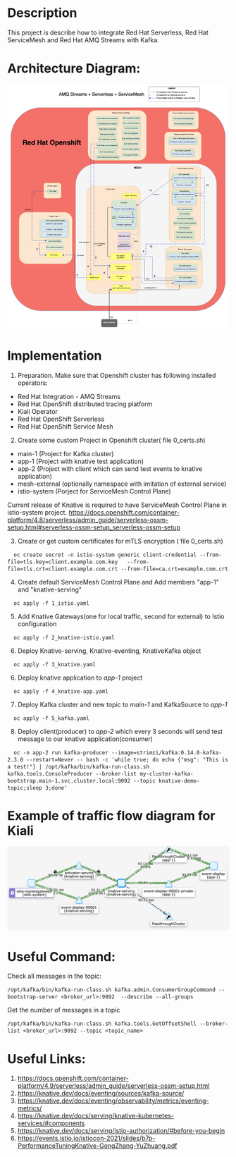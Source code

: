 # Description

This project is describe how to integrate Red Hat Serverless, Red Hat ServiceMesh and Red Hat AMQ Streams with Kafka.

# Architecture Diagram:
![alt text1][logo]

[logo]: img/pic1.png "knative+istio_kafka"


# Implementation

1. Preparation.
Make sure that Openshift cluster has following installed operators:
  * Red Hat Integration - AMQ Streams
  * Red Hat OpenShift distributed tracing platform
  * Kiali Operator
  * Red Hat OpenShift Serverless
  * Red Hat OpenShift Service Mesh

2. Create some custom Project in Openshift cluster( file 0_certs.sh)
  * main-1 (Project for Kafka cluster)
  * app-1  (Project with knative test application)
  * app-2  (Project with client which can send test events to knative application)
  * mesh-external (optionally namespace with imitation of external service)
  * istio-system (Porject for ServiceMesh Control Plane)

Current release of Knative is required to have ServiceMesh Control Plane in istio-system project.
https://docs.openshift.com/container-platform/4.8/serverless/admin_guide/serverless-ossm-setup.html#serverless-ossm-setup_serverless-ossm-setup

3. Create or get custom certificates for mTLS encryption ( file 0_certs.sh)
```
  oc create secret -n istio-system generic client-credential --from-file=tls.key=client.example.com.key   --from-file=tls.crt=client.example.com.crt --from-file=ca.crt=example.com.crt
```

4. Create default ServiceMesh Control Plane and Add members "app-1" and "knative-serving"
```
  oc apply -f 1_istio.yaml 
```

5. Add Knative Gateways(one for local traffic, second for external) to Istio configuration
```
  oc apply -f 2_knative-istio.yaml 
```

6. Deploy Knative-serving, Knative-eventing, KnativeKafka object
```
  oc apply -f 3_knative.yaml 
```

6. Deploy knative application to *app-1* project
```
  oc apply -f 4_knative-app.yaml 
```

7. Deploy Kafka cluster and new topic to *main-1* and KafkaSource to *app-1*
```
  oc apply -f 5_kafka.yaml
```

8. Deploy client(producer) to *app-2* which every 3 seconds will send test message to our knative application(consumer)
```
  oc -n app-2 run kafka-producer --image=strimzi/kafka:0.14.0-kafka-2.3.0 --restart=Never -- bash -c 'while true; do echo {"msg": "This is a test!"} | /opt/kafka/bin/kafka-run-class.sh kafka.tools.ConsoleProducer --broker-list my-cluster-kafka-bootstrap.main-1.svc.cluster.local:9092 --topic knative-demo-topic;sleep 3;done'
```

# Example of traffic flow diagram for Kiali

![alt text2][logo1]

[logo1]: img/pic2.png "kiali"


# Useful Command:

Check all messages in the topic:
```
/opt/kafka/bin/kafka-run-class.sh kafka.admin.ConsumerGroupCommand --bootstrap-server <broker_url>:9092  --describe --all-groups
```

Get the number of messages in a topic
```
/opt/kafka/bin/kafka-run-class.sh kafka.tools.GetOffsetShell --broker-list <broker_url>:9092 --topic <topic_name>
```

# Useful Links:
1. https://docs.openshift.com/container-platform/4.9/serverless/admin_guide/serverless-ossm-setup.html
2. https://knative.dev/docs/eventing/sources/kafka-source/
3. https://knative.dev/docs/eventing/observability/metrics/eventing-metrics/
4. https://knative.dev/docs/serving/knative-kubernetes-services/#components
5. https://knative.dev/docs/serving/istio-authorization/#before-you-begin
6. https://events.istio.io/istiocon-2021/slides/b7p-PerformanceTuningKnative-GongZhang-YuZhuang.pdf


